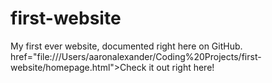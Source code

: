 # first-website
My first ever website, documented right here on GitHub.
href="file:///Users/aaronalexander/Coding%20Projects/first-website/homepage.html">Check it out right here!</a>
